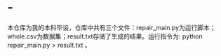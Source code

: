 # -
本仓库为我的本科毕设，仓库中共有三个文件：repair_main.py为运行脚本；whole.csv为数据集；result.txt存储了生成的结果。运行指令为: python repair_main.py > result.txt  。
